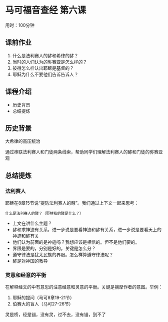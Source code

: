 # 马可福音查经 第六课

用时：100分钟

## 课前作业

1. 什么是法利赛人的酵和希律的酵？
2. 当时的人们认为的弥赛亚是怎么样的？
3. 彼得怎么样认出耶稣是基督的？
4. 耶稣为什么不要他们告诉告诉人？


## 课程介绍

- 历史背景
- 总结提炼



## 历史背景

大希律的高压统治

通过串联法利赛人和门徒两条线索，帮助同学们理解法利赛人的酵和门徒的弥赛亚观



## 总结提炼

### 法利赛人

耶稣在8章15节说“提防法利赛人的酵”。我们通过上下文一起来思考：

```
什么是法利赛人的酵？（耶稣指的酵是什么？）
```

- 上文在讲什么主题？
- 酵和求神迹有关系，进一步说是要看神迹和酵有关系，进一步说是要看天上的神迹和酵有关
- 他们认为前面的是神迹吗？我想应该是相信的。但不是他们要的。
- 界限是要的，分别是好的。关键是怎么分？
- 遵守律法是犹太民族的界限。怎么样算遵守律法呢？
- 酵是对神国的教导

### 灵意和经意的平衡

在解释经文的中有意思的注意经意和灵意的平衡。关键是揣摩作者的意图。举例：

1. 耶稣的提问（马可8章19-21节）
2. 伯赛大的盲人（马可27-26节）



灵是桥，经是锚，没有灵，过不去，没有锚，到不了